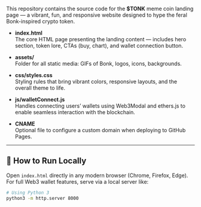 This repository contains the source code for the **$TONK** meme coin landing page — a vibrant, fun, and responsive website designed to hype the feral Bonk-inspired crypto token.
- **index.html**  
  The core HTML page presenting the landing content — includes hero section, token lore, CTAs (buy, chart), and wallet connection button.

- **assets/**  
  Folder for all static media: GIFs of Bonk, logos, icons, backgrounds.

- **css/styles.css**  
  Styling rules that bring vibrant colors, responsive layouts, and the overall theme to life.

- **js/walletConnect.js**  
  Handles connecting users’ wallets using Web3Modal and ethers.js to enable seamless interaction with the blockchain.

- **CNAME**  
  Optional file to configure a custom domain when deploying to GitHub Pages.

---

## 🚀 How to Run Locally

Open `index.html` directly in any modern browser (Chrome, Firefox, Edge).  
For full Web3 wallet features, serve via a local server like:

```bash
# Using Python 3
python3 -m http.server 8000
